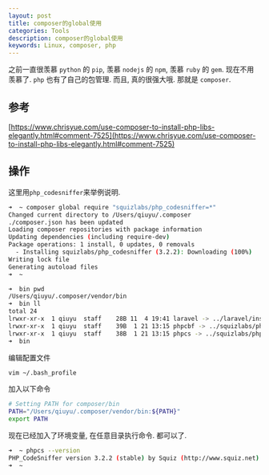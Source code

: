 ```yaml
---
layout: post
title: composer的global使用
categories: Tools
description: composer的global使用
keywords: Linux, composer, php
---
```


之前一直很羡慕 `python` 的 `pip`, 羡慕 `nodejs` 的 `npm`, 羡慕 `ruby` 的 `gem`.
现在不用羡慕了. `php` 也有了自己的包管理. 而且, 真的很强大哦. 那就是 `composer`.

## 参考

[https://www.chrisyue.com/use-composer-to-install-php-libs-elegantly.html#comment-7525](https://www.chrisyue.com/use-composer-to-install-php-libs-elegantly.html#comment-7525)

## 操作

这里用`php_codesniffer`来举例说明.

```bash
➜  ~ composer global require "squizlabs/php_codesniffer=*"
Changed current directory to /Users/qiuyu/.composer
./composer.json has been updated
Loading composer repositories with package information
Updating dependencies (including require-dev)
Package operations: 1 install, 0 updates, 0 removals
  - Installing squizlabs/php_codesniffer (3.2.2): Downloading (100%)
Writing lock file
Generating autoload files
➜  ~
```

```bash
➜  bin pwd
/Users/qiuyu/.composer/vendor/bin
➜  bin ll
total 24
lrwxr-xr-x  1 qiuyu  staff    28B 11  4 19:41 laravel -> ../laravel/installer/laravel
lrwxr-xr-x  1 qiuyu  staff    39B  1 21 13:15 phpcbf -> ../squizlabs/php_codesniffer/bin/phpcbf
lrwxr-xr-x  1 qiuyu  staff    38B  1 21 13:15 phpcs -> ../squizlabs/php_codesniffer/bin/phpcs
➜  bin
```

编辑配置文件

```bash
vim ~/.bash_profile
```

加入以下命令

```bash
# Setting PATH for composer/bin
PATH="/Users/qiuyu/.composer/vendor/bin:${PATH}"
export PATH
```

现在已经加入了环境变量, 在任意目录执行命令. 都可以了.

```bash
➜  ~ phpcs --version
PHP_CodeSniffer version 3.2.2 (stable) by Squiz (http://www.squiz.net)
➜  ~
```

